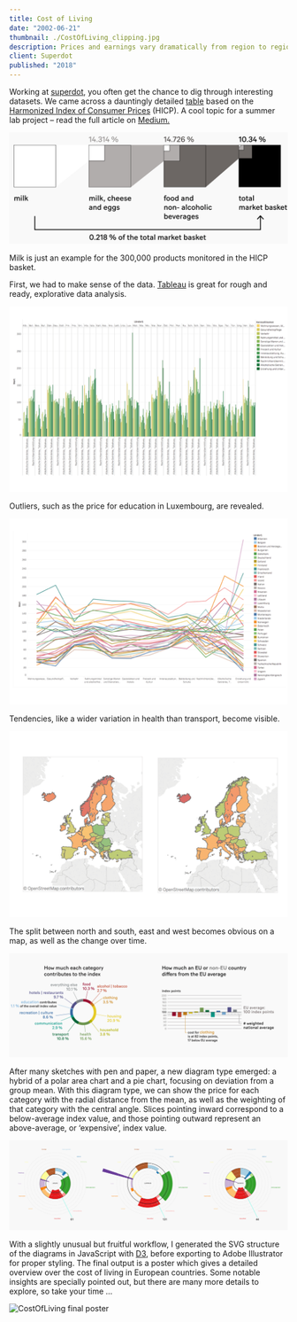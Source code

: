 ```yaml
---
title: Cost of Living
date: "2002-06-21"
thumbnail: ./CostOfLiving_clipping.jpg
description: Prices and earnings vary dramatically from region to region, even within the European Union. The Harmonized Index of Consumer Prices attempts to make sense of this. The prices of roughly 300,000 products are monitored throughout Europe, to understand the real cost of rice in Bulgaria, shoes in Luxembourg or a taxi ride in Sweden.
client: Superdot
published: "2018"
---
```


Working at [superdot](https://www.superdot.studio/), you often get the chance to dig through interesting datasets. We came across a dauntingly detailed [table](https://www.bfs.admin.ch/bfs/de/home/statistiken/preise/erhebungen/icp.assetdetail.12827262.html) based on the [Harmonized Index of Consumer Prices](https://en.wikipedia.org/wiki/Harmonised_Index_of_Consumer_Prices) (HICP). A cool topic for a summer lab project – read the full article on [Medium.](https://medium.com/superdot_studio/a-diagram-type-for-a-niche-data-use-case-56114a5e8abf)

<div class="kg-nopointer">

![CostOfLiving milk basket](./CostOfLiving_milkbasket.jpg)

</div>

Milk is just an example for the 300,000 products monitored in the HICP basket.

First, we had to make sense of the data. [Tableau](https://www.tableau.com/) is great for rough and ready, explorative data analysis.

<div class="kg-nopointer  kg-image-shadow">

![CostOfLiving tableau](./CostOfLiving_tableau1.png)

</div>

Outliers, such as the price for education in Luxembourg, are revealed.

<div class="kg-nopointer  kg-image-shadow">

![CostOfLiving tableau](./CostOfLiving_tableau2.png)

</div>

Tendencies, like a wider variation in health than transport, become visible.

<div class="kg-nopointer  kg-image-shadow">

![CostOfLiving tableau](./CostOfLiving_tableau3.png)

</div>

The split between north and south, east and west becomes obvious on a map, as well as the change over time.

<div class="kg-card kg-image-card kg-width-wide kg-nopointer">

![CostOfLiving graphs](./CostOfLiving_graphs.jpg)

</div>

After many sketches with pen and paper, a new diagram type emerged: a hybrid of a polar area chart and a pie chart, focusing on deviation from a group mean. With this diagram type, we can show the price for each category with the radial distance from the mean, as well as the weighting of that category with the central angle. Slices pointing inward correspond to a below-average index value, and those pointing outward represent an above-average, or ‘expensive’, index value.

<div class="kg-card kg-image-card kg-width-wide kg-nopointer">

![CostOfLiving raw D3 output](./CostOfLiving_output.jpg)

</div>

With a slightly unusual but fruitful workflow, I generated the SVG structure of the diagrams in JavaScript with [D3](https://d3js.org/), before exporting to Adobe Illustrator for proper styling. The final output is a poster which gives a detailed overview over the cost of living in European countries. Some notable insights are specially pointed out, but there are many more details to explore, so take your time …

<div class="kg-card kg-image-card kg-width-wide kg-nopointer kg-image-shadow">

![CostOfLiving final poster](./CostOfLiving_Final.jpg)

</div>
